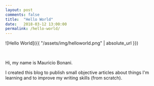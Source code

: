 ```yaml
---
layout: post
comments: false
title:  "Hello World"
date:   2018-03-12 13:00:00
permalink: /hello-world/
---
```

![Hello World]({{ "/assets/img/helloworld.png" | absolute_url }})

<br />

Hi, my name is Mauricio Bonani.

I created this blog to publish small objective articles about things I'm learning and to improve my writing skills (from scratch).
